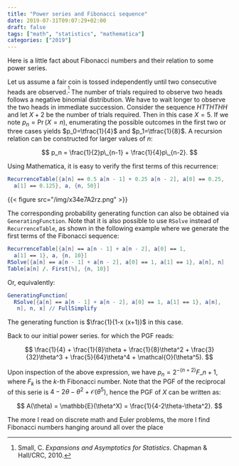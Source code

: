 ```yaml
---
title: "Power series and Fibonacci sequence"
date: 2019-07-31T09:07:29+02:00
draft: false
tags: ["math", "statistics", "mathematica"]
categories: ["2019"]
---
```


Here is a little fact about Fibonacci numbers and their relation to some power series.

Let us assume a fair coin is tossed independently until two consecutive heads are observed.<sup>[^1]</sup> The number of trials required to observe two heads follows a negative binomial distribution. We have to wait longer to observe the two heads in immediate succession. Consider the sequence $HTTHTHH$ and let $X+2$ be the number of trials required. Then in this case $X=5$. If we note $p_n=\Pr(X=n)$, enumerating the possible outcomes in the first two or three cases yields $p_0=\tfrac{1}{4}$ and $p_1=\tfrac{1}{8}$. A recursion relation can be constructed for larger values of $n$:

$$ p_n = \frac{1}{2}p\_{n-1} + \frac{1}{4}p\_{n-2}. $$

Using Mathematica, it is easy to verify the first terms of this recurrence:

```mathematica
RecurrenceTable[{a[n] == 0.5 a[n - 1] + 0.25 a[n - 2], a[0] == 0.25,
  a[1] == 0.125}, a, {n, 50}]
```

{{< figure src="/img/x34e7A2rz.png" >}}

The corresponding probability generating function can also be obtained via `GeneratingFunction`. Note that it is also possible to use `RSolve` instead of `RecurrenceTable`, as shown in the following example where we generate the first terms of the Fibonacci sequence:

```mathematica
RecurrenceTable[{a[n] == a[n - 1] + a[n - 2], a[0] == 1,
  a[1] == 1}, a, {n, 10}]
RSolve[{a[n] == a[n - 1] + a[n - 2], a[0] == 1, a[1] == 1}, a[n], n]
Table[a[n] /. First[%], {n, 10}]
```

Or, equivalently:

```mathematica
GeneratingFunction[
  RSolve[{a[n] == a[n - 1] + a[n - 2], a[0] == 1, a[1] == 1}, a[n],
   n], n, x] // FullSimplify
```

The generating function is $\frac{1}{1-x (x+1)}$ in this case.

Back to our initial power series. for which the PGF reads:

$$ \frac{1}{4} + \frac{1}{8}\theta + \frac{1}{8}\theta^2 + \frac{3}{32}\theta^3 + \frac{5}{64}\theta^4 + \mathcal{O}(\theta^5). $$

Upon inspection of the above expression, we have $p_n = 2^{-(n+2)}F\_{n+1}$, where $F_k$ is the $k$-th Fibonacci number. Note that the PGF of the reciprocal of this serie is $4-2\theta-\theta^2+\mathcal{O}(\theta^5)$, hence the PGF of $X$ can be written as:

$$ A(\theta) = \mathbb{E}(\theta^X) = \frac{1}{4-2\theta-\theta^2}. $$

The more I read on discrete math and Euler problems, the more I find Fibonacci numbers hanging around all over the place

[^1]: Small, C. _Expansions and Asymptotics for Statistics_. Chapman & Hall/CRC, 2010.
